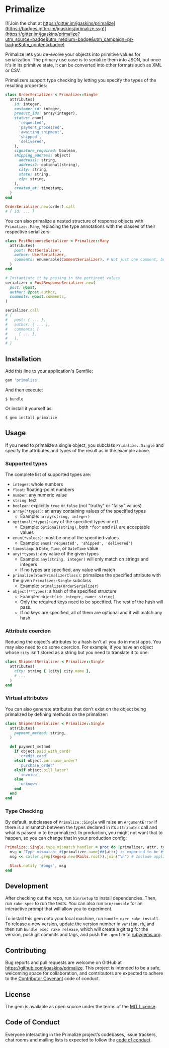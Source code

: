 # Primalize

[![Join the chat at https://gitter.im/jgaskins/primalize](https://badges.gitter.im/jgaskins/primalize.svg)](https://gitter.im/jgaskins/primalize?utm_source=badge&utm_medium=badge&utm_campaign=pr-badge&utm_content=badge)

Primalize lets you de-evolve your objects into primitive values for serialization. The primary use case is to serialize them into JSON, but once it's in its primitive state, it can be converted into other formats such as XML or CSV.

Primalizers support type checking by letting you specify the types of the resulting properties:

```ruby
class OrderSerializer < Primalize::Single
  attributes(
    id: integer,
    customer_id: integer,
    product_ids: array(integer),
    status: enum(
      'requested',
      'payment_processed',
      'awaiting_shipment',
      'shipped',
      'delivered',
    ),
    signature_required: boolean,
    shipping_address: object(
      address1: string,
      address2: optional(string),
      city: string,
      state: string,
      zip: string,
    ),
    created_at: timestamp,
  )
end

OrderSerializer.new(order).call
# { id: ... }
```

You can also primalize a nested structure of response objects with `Primalize::Many`, replacing the type annotations with the classes of their respective serializers:

```ruby
class PostResponseSerializer < Primalize::Many
  attributes(
    post: PostSerializer,
    author: UserSerializer,
    comments: enumerable(CommentSerializer), # Not just one comment, but *many*
  )
end

# Instantiate it by passing in the pertinent values
serializer = PostResponseSerializer.new(
  post: @post,
  author: @post.author,
  comments: @post.comments,
)

serializer.call
# {
#   post: { ... },
#   author: { ... },
#   comments: [
#     { ... },
#   ],
# }
```

## Installation

Add this line to your application's Gemfile:

```ruby
gem 'primalize'
```

And then execute:

    $ bundle

Or install it yourself as:

    $ gem install primalize

## Usage

If you need to primalize a single object, you subclass `Primalize::Single` and specify the attributes and types of the result as in the example above.

### Supported types

The complete list of supported types are:

- `integer`: whole numbers
- `float`: floating-point numbers
- `number`: any numeric value
- `string`: text
- `boolean`: explicitly `true` or `false` (not "truthy" or "falsy" values)
- `array(*types)`: an array containing values of the specified types
  - Example: `array(string, integer)`
- `optional(*types)`: any of the specified types or `nil`
  - Example: `optional(string)`, both `"foo"` and `nil` are acceptable values
- `enum(*values)`: must be one of the specified values
  - Example: `enum('requested', 'shipped', 'delivered')`
- `timestamp`: a `Date`, `Time`, or `DateTime` value
- `any(*types)`: any value of the given types
  - Example: `any(string, integer)` will only match on strings and integers
  - If no types are specified, any value will match
- `primalize(YourPrimalizerClass)`: primalizes the specified attribute with the given `Primalize::Single` subclass
  - Example: `primalize(OrderSerializer)`
- `object(**types)`: a hash of the specified structure
  - Example: `object(id: integer, name: string)`
  - Only the required keys need to be specified. The rest of the hash will pass.
  - If no keys are specified, all of them are optional and it will match any hash.

### Attribute coercion

Reducing the object's attributes to a hash isn't all you do in most apps. You may also need to do some coercion. For example, if you have an object whose `city` isn't stored as a string but you need to translate it to one:

```ruby
class ShipmentSerializer < Primalize::Single
  attributes(
    city: string { |city| city.name },
    # ...
  )
end
```

### Virtual attributes

You can also generate attributes that don't exist on the object being primalized by defining methods on the primalizer:

```ruby
class ShipmentSerializer < Primalize::Single
  attributes(
    payment_method: string,
  )

  def payment_method
    if object.paid_with_card?
      'credit_card'
    elsif object.purchase_order?
      'purchase_order'
    elsif object.bill_later?
      'invoice'
    else
      'unknown'
    end
  end
end
```

### Type Checking

By default, subclasses of `Primalize::Single` will raise an `ArgumentError` if there is a mismatch between the types declared in its `attributes` call and what is passed in to be primalized. In production, you might not want that to happen, so you can change that in your production config:

```ruby
Primalize::Single.type_mismatch_handler = proc do |primalizer, attr, type, value|
  msg = "Type mismatch: #{primalizer.name}##{attr} is expected to be #{type.inspect}, but is a #{value.inspect}\n"
  msg << caller.grep(Regexp.new(Rails.root)).join("\n") # Include application stack trace

  Slack.notify '#bugs', msg
end
```

## Development

After checking out the repo, run `bin/setup` to install dependencies. Then, run `rake spec` to run the tests. You can also run `bin/console` for an interactive prompt that will allow you to experiment.

To install this gem onto your local machine, run `bundle exec rake install`. To release a new version, update the version number in `version.rb`, and then run `bundle exec rake release`, which will create a git tag for the version, push git commits and tags, and push the `.gem` file to [rubygems.org](https://rubygems.org).

## Contributing

Bug reports and pull requests are welcome on GitHub at https://github.com/jgaskins/primalize. This project is intended to be a safe, welcoming space for collaboration, and contributors are expected to adhere to the [Contributor Covenant](http://contributor-covenant.org) code of conduct.

## License

The gem is available as open source under the terms of the [MIT License](https://opensource.org/licenses/MIT).

## Code of Conduct

Everyone interacting in the Primalize project’s codebases, issue trackers, chat rooms and mailing lists is expected to follow the [code of conduct](https://github.com/jgaskins/primalize/blob/master/CODE_OF_CONDUCT.md).
